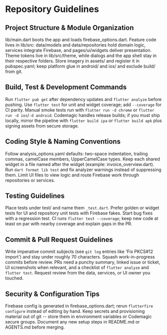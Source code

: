 # Repository Guidelines
## Project Structure & Module Organization
lib/main.dart boots the app and loads firebase_options.dart. Feature code lives in lib/src: data/models and data/repositories hold domain logic, services integrate Firebase, and pages/ui/widgets deliver presentation.
Theme tokens live in lib/src/theme, while dialogs and the app shell stay in their respective folders. Store imagery in assets/ and register it in pubspec.yaml; keep platform glue in android/ and ios/ and exclude build/ from git.

## Build, Test & Development Commands
Run `flutter pub get` after dependency updates and `flutter analyze` before pushing. Use `flutter test` for unit and widget coverage; add `--coverage` for CI parity.
Manual smoke tests run with `flutter run -d chrome` or `flutter run -d ios`/`-d android`. Codemagic handles release builds; if you must ship locally, mirror the pipeline with `flutter build ipa` or `flutter build apk` plus signing assets from secure storage.

## Coding Style & Naming Conventions
Follow analysis_options.yaml defaults: two-space indentation, trailing commas, camelCase members, UpperCamelCase types.
Keep each shared widget in a file named after the widget (example: invoice_overview.dart). Run `dart format lib test` and fix analyzer warnings instead of suppressing them. Limit UI files to view logic and route Firebase work through repositories or services.

## Testing Guidelines
Place tests under test/ and name them `_test.dart`. Prefer golden or widget tests for UI and repository unit tests with Firebase fakes.
Start bug fixes with a regression test. CI runs `flutter test --coverage`; keep new code at least on par with nearby coverage and explain gaps in the PR.

## Commit & Pull Request Guidelines
Write imperative commit subjects (see `git log` entries like 'Fix PKCS#12 import') and stay under roughly 70 characters.
Squash work-in-progress commits before review. PRs need a punchy summary, linked issue or ticket, UI screenshots when relevant, and a checklist of `flutter analyze` and `flutter test`. Request review from the data, services, or UI owner you touched.

## Security & Configuration Tips
Firebase config is generated in firebase_options.dart; rerun `flutterfire configure` instead of editing by hand.
Keep secrets and provisioning material out of git -- store them in environment variables or Codemagic secure groups. Document any new setup steps in README.md or AGENTS.md before merging.

